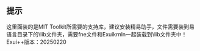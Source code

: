 ## 提示
这里面装的是MIT Toolkit所需要的支持库，建议安装精易助手，文件需要装到易语言目录下的\lib文件夹，需要fne文件和Exuikrnln一起装载到\lib文件夹中！
Exui++版本：20250220
